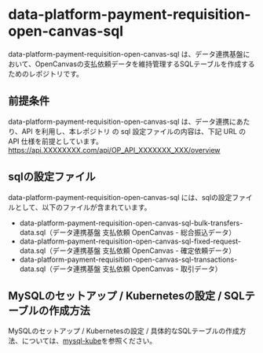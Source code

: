 # data-platform-payment-requisition-open-canvas-sql 

data-platform-payment-requisition-open-canvas-sql は、データ連携基盤において、OpenCanvasの支払依頼データを維持管理するSQLテーブルを作成するためのレポジトリです。  

## 前提条件  
data-platform-payment-requisition-open-canvas-sql は、データ連携にあたり、API を利用し、本レポジトリ の sql 設定ファイルの内容は、下記 URL の API 仕様を前提としています。  
https://api.XXXXXXXX.com/api/OP_API_XXXXXXX_XXX/overview   

## sqlの設定ファイル

data-platform-payment-requisition-open-canvas-sql には、sqlの設定ファイルとして、以下のファイルが含まれています。    

* data-platform-payment-requisition-open-canvas-sql-bulk-transfers-data.sql（データ連携基盤 支払依頼 OpenCanvas - 総合振込データ）
* data-platform-payment-requisition-open-canvas-sql-fixed-request-data.sql（データ連携基盤 支払依頼 OpenCanvas - 確定依頼データ）
* data-platform-payment-requisition-open-canvas-sql-transactions-data.sql（データ連携基盤 支払依頼 OpenCanvas - 取引データ）

## MySQLのセットアップ / Kubernetesの設定 / SQLテーブルの作成方法
MySQLのセットアップ / Kubernetesの設定 / 具体的なSQLテーブルの作成方法、については、[mysql-kube](https://github.com/latonaio/mysql-kube)を参照ください。  
